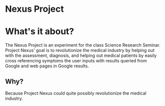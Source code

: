 Nexus Project
======
# What's it about?
The Nexus Project is an experiment for the class Science Research Seminar. Project Nexus' goal is to revolutionize the
medical industry by helping out with the assessment, diagnosis, and helping out medical patients by easily cross
referencing symptoms the user inputs with results queried from Google and web pages in Google results.

## Why?
Because Project Nexus could quite possibly revolutionize the medical industry.

